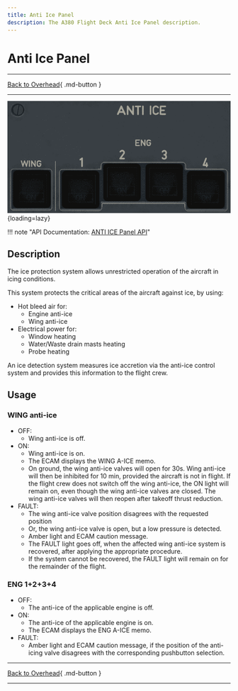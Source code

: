 ```yaml
---
title: Anti Ice Panel 
description: The A380 Flight Deck Anti Ice Panel description. 
---
```


# Anti Ice Panel

---

[Back to Overhead](../overviews/ovhd.md){ .md-button }

---

![Anti Ice Panel](../../../assets/a380x-briefing/flight-deck/ovhd/anti-ice-panel.png "Anti Ice Panel"){loading=lazy}

!!! note "API Documentation: [ANTI ICE Panel API](../../../../../aircraft/a380x/a380x-api/a380x-flight-deck-api.md#anti-ice-panel)"

## Description

The ice protection system allows unrestricted operation of the aircraft in icing conditions.

This system protects the critical areas of the aircraft against ice, by using:

- Hot bleed air for:
  - Engine anti-ice
  - Wing anti-ice
- Electrical power for:
  - Window heating
  - Water/Waste drain masts heating
  - Probe heating
  
An ice detection system measures ice accretion via the anti-ice control system and provides this
information to the flight crew.

## Usage

### WING anti-ice

- OFF:
    - Wing anti-ice is off.
- ON:
    - Wing anti-ice is on.
    - The ECAM displays the WING A-ICE memo.
    - On ground, the wing anti-ice valves will open for 30s. Wing anti-ice will then be
      inhibited for 10 min, provided the aircraft is not in flight. If the flight crew does not
      switch off the wing anti-ice, the ON light will remain on, even though the wing anti-ice
      valves are closed. The wing anti-ice valves will then reopen after takeoff thrust
      reduction.
- FAULT:
    - The wing anti-ice valve position disagrees with the requested position
    - Or, the wing anti-ice valve is open, but a low pressure is detected.
    - Amber light and ECAM caution message.
    - The FAULT light goes off, when the affected wing anti-ice system is recovered, after
      applying the appropriate procedure.
    - If the system cannot be recovered, the FAULT light will
      remain on for the remainder of the flight.

### ENG 1+2+3+4

- OFF:
    - The anti-ice of the applicable engine is off.
- ON:
    - The anti-ice of the applicable engine is on.
    - The ECAM displays the ENG A-ICE memo.
- FAULT:
    - Amber light and ECAM caution message, if the position of the anti-icing valve disagrees with 
      the corresponding pushbutton selection.

---

[Back to Overhead](../overviews/ovhd.md){ .md-button }

---
